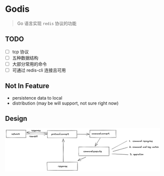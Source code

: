# Godis

> Go  语言实现 `redis` 协议的功能

## TODO

- [ ] tcp 协议
- [ ] 五种数据结构
- [ ] 大部分常用的命令
- [ ] 可通过 redis-cli 连接且可用

## Not In Feature

- persistence data to local
- distribution (may be will support, not sure right now)

## Design

![data transfer](./static/godis_data_transfer.png)